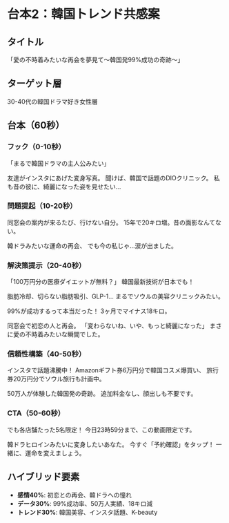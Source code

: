 # 台本2：韓国トレンド共感案

## タイトル
「愛の不時着みたいな再会を夢見て～韓国発99%成功の奇跡～」

## ターゲット層
30-40代の韓国ドラマ好き女性層

## 台本（60秒）

### フック（0-10秒）
「まるで韓国ドラマの主人公みたい」

友達がインスタにあげた変身写真。
聞けば、韓国で話題のDIOクリニック。
私も昔の彼に、綺麗になった姿を見せたい...

### 問題提起（10-20秒）
同窓会の案内が来るたび、行けない自分。
15年で20キロ増。昔の面影なんてない。

韓ドラみたいな運命の再会、
でも今の私じゃ...涙が出ました。

### 解決策提示（20-40秒）
「100万円分の医療ダイエットが無料？」
韓国最新技術が日本でも！

脂肪冷却、切らない脂肪吸引、GLP-1...
まるでソウルの美容クリニックみたい。

99%が成功するって本当だった！
3ヶ月でマイナス18キロ。

同窓会で初恋の人と再会。
「変わらないね、いや、もっと綺麗になった」
まさに愛の不時着みたいな瞬間でした。

### 信頼性構築（40-50秒）
インスタで話題沸騰中！
Amazonギフト券6万円分で韓国コスメ爆買い、
旅行券20万円分でソウル旅行も計画中。

50万人が体験した韓国発の奇跡。
追加料金なし、顔出しも不要です。

### CTA（50-60秒）
でも各店舗たった5名限定！
今日23時59分まで、この動画限定です。

韓ドラヒロインみたいに変身したいあなた。
今すぐ「予約確認」をタップ！
一緒に、運命を変えましょう。

## ハイブリッド要素
- **感情40%**: 初恋との再会、韓ドラへの憧れ
- **データ30%**: 99%成功率、50万人実績、18キロ減
- **トレンド30%**: 韓国美容、インスタ話題、K-beauty